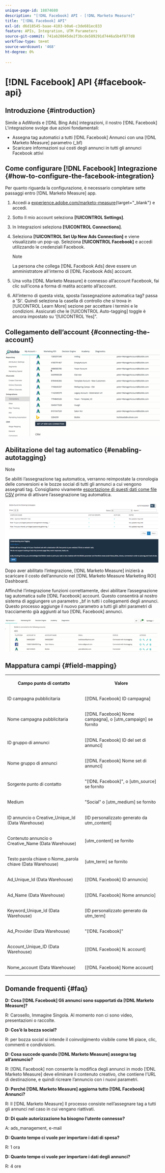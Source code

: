 ```yaml
---
unique-page-id: 18874680
description: "[!DNL Facebook] API - [!DNL Marketo Measure]"
title: "[!DNL Facebook] API"
exl-id: d6d18545-baae-4103-b0a6-c3de681ec833
feature: APIs, Integration, UTM Parameters
source-git-commit: 741ab20845de2f3bcde589291d7446a5b4f877d8
workflow-type: tm+mt
source-wordcount: '468'
ht-degree: 0%

---
```


# [!DNL Facebook] API {#facebook-api}

## Introduzione {#introduction}

Simile a AdWords e [!DNL Bing Ads] integrazioni, il nostro [!DNL Facebook] L&#39;integrazione svolge due azioni fondamentali:

* Assegna tag automatici a tutti [!DNL Facebook] Annunci con una [!DNL Marketo Measure] parametro (_bf)
* Scaricare informazioni sui costi degli annunci in tutti gli annunci Facebook attivi

## Come configurare [!DNL Facebook] Integrazione {#how-to-configure-the-facebook-integration}

Per quanto riguarda la configurazione, è necessario completare sette passaggi entro [!DNL Marketo Measure] app.

1. Accedi a [experience.adobe.com/marketo-measure](https://experience.adobe.com/marketo-measure){target="_blank"} e accedi.
1. Sotto Il mio account seleziona **[!UICONTROL Settings]**.
1. In Integrazioni seleziona **[!UICONTROL Connections]**.
1. Seleziona **[!UICONTROL Set Up New Ads Connection]** e viene visualizzato un pop-up. Seleziona **[!UICONTROL Facebook]** e accedi utilizzando le credenziali Facebook.

   >[!NOTE]
   >
   >La persona che collega [!DNL Facebook Ads] deve essere un amministratore all&#39;interno di [!DNL Facebook Ads] account.

1. Una volta [!DNL Marketo Measure] è connesso all’account Facebook, fai clic sull’icona a forma di matita accanto all’account.
1. All’interno di questa vista, sposta l’assegnazione automatica tag? passa a &#39;Sì&#39;. Quindi seleziona la casella di controllo che si trova in [!UICONTROL Learn More] sezione per accettare i termini e le condizioni. Assicurati che le [!UICONTROL Auto-tagging] toggle è ancora impostato su &#39;[!UICONTROL Yes]&quot;.

## Collegamento dell’account {#connecting-the-account}

![](assets/1.gif)

## Abilitazione del tag automatico {#enabling-autotagging}

>[!NOTE]
>
>Se abiliti l’assegnazione tag automatica, verranno reimpostate la cronologia delle conversioni e le bozze social di tutti gli annunci a cui vengono assegnati tag. Consigliamo vivamente [esportazione di questi dati come file CSV](https://www.facebook.com/business/help/205067636197240) prima di attivare l’assegnazione tag automatica.

![](assets/2-2.png)

Dopo aver abilitato l’integrazione, [!DNL Marketo Measure] inizierà a scaricare il costo dell’annuncio nel [!DNL Marketo Measure Marketing ROI] Dashboard.

Affinché l’integrazione funzioni correttamente, devi abilitare l’assegnazione tag automatica sulle [!DNL Facebook] account. Questo consentirà al nostro sistema di aggiungere un parametro _bf in tutti i collegamenti degli annunci. Questo processo aggiunge il nuovo parametro a tutti gli altri parametri di tracciamento già aggiunti al tuo [!DNL Facebook] annunci.

![](assets/3.gif)

## Mappatura campi {#field-mapping}

<table> 
 <colgroup> 
  <col> 
  <col> 
 </colgroup> 
 <tbody> 
  <tr> 
   <th><p><strong>Campo punto di contatto</strong></p></th> 
   <th><p><strong>Valore</strong></p></th> 
  </tr> 
  <tr> 
   <td><p>ID campagna pubblicitaria</p></td> 
   <td><p>[[!DNL Facebook] ID campagna]</p></td> 
  </tr> 
  <tr> 
   <td><p>Nome campagna pubblicitaria </p></td> 
   <td><p>[[!DNL Facebook] Nome campagna], o [utm_campaign] se fornito</p></td> 
  </tr> 
  <tr> 
   <td><p>ID gruppo di annunci</p></td> 
   <td><p>[[!DNL Facebook] ID del set di annunci]</p></td> 
  </tr> 
  <tr> 
   <td><p>Nome gruppo di annunci</p></td> 
   <td><p>[[!DNL Facebook] Nome set di annunci]</p></td> 
  </tr> 
  <tr> 
   <td><p>Sorgente punto di contatto</p></td> 
   <td><p>"[!DNL Facebook]", o [utm_source] se fornito</p></td> 
  </tr> 
  <tr> 
   <td><p>Medium</p></td> 
   <td><p>"Social" o [utm_medium] se fornito</p></td> 
  </tr> 
  <tr> 
   <td><p>ID annuncio o Creative_Unique_Id (Data Warehouse)</p></td> 
   <td><p>[ID personalizzato generato da utm_content]</p></td> 
  </tr> 
  <tr> 
   <td><p>Contenuto annuncio o Creative_Name (Data Warehouse)</p></td> 
   <td><p>[utm_content] se fornito</p></td> 
  </tr> 
  <tr> 
   <td><p>Testo parola chiave o Nome_parola chiave (Data Warehouse)</p></td> 
   <td><p>[utm_term] se fornito</p></td> 
  </tr> 
  <tr> 
   <td><p>Ad_Unique_Id (Data Warehouse)</p></td> 
   <td><p>[[!DNL Facebook] ID annuncio]</p></td> 
  </tr> 
  <tr> 
   <td><p>Ad_Name (Data Warehouse)</p></td> 
   <td><p>[[!DNL Facebook] Nome annuncio]</p></td> 
  </tr> 
  <tr> 
   <td><p>Keyword_Unique_Id (Data Warehouse)</p></td> 
   <td><p>[ID personalizzato generato da utm_term]</p></td> 
  </tr> 
  <tr> 
   <td><p>Ad_Provider (Data Warehouse)</p></td> 
   <td><p>"[!DNL Facebook]"</p></td> 
  </tr> 
  <tr> 
   <td><p>Account_Unique_ID (Data Warehouse)</p></td> 
   <td><p>[[!DNL Facebook] N. account]</p></td> 
  </tr> 
  <tr> 
   <td><p>Nome_account (Data Warehouse)</p></td> 
   <td><p>[[!DNL Facebook] Nome account]</p></td> 
  </tr> 
 </tbody> 
</table>

## Domande frequenti {#faq}

**D: Cosa [!DNL Facebook] Gli annunci sono supportati da [!DNL Marketo Measure]?**

R: Carosello, Immagine Singola. Al momento non ci sono video, presentazioni o raccolte.

**D: Cos’è la bozza social?**

R: per bozza social si intende il coinvolgimento visibile come Mi piace, clic, commenti e condivisioni.

**D: Cosa succede quando [!DNL Marketo Measure] assegna tag all’annuncio?**

R: [!DNL Facebook] non consente la modifica degli annunci in modo [!DNL Marketo Measure] deve eliminare il contenuto creativo, che contiene l’URL di destinazione, e quindi ricreare l’annuncio con i nuovi parametri.

**D: Perché [!DNL Marketo Measure] aggiorna tutto [!DNL Facebook] Annunci?**

R: Il [!DNL Marketo Measure] Il processo consiste nell’assegnare tag a tutti gli annunci nel caso in cui vengano riattivati.

**D: Di quale autorizzazione ha bisogno l’utente connesso?**

A: ads_management, e-mail

**D: Quanto tempo ci vuole per importare i dati di spesa?**

R: 1 ora

**D: Quanto tempo ci vuole per importare i dati degli annunci?**

R: 4 ore
